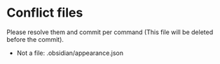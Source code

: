 # Conflict files
Please resolve them and commit per command (This file will be deleted before the commit).
- Not a file: .obsidian/appearance.json